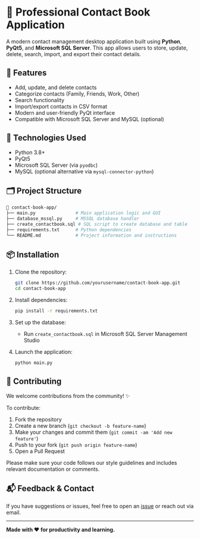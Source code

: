 # 📒 Professional Contact Book Application

A modern contact management desktop application built using **Python**, **PyQt5**, and **Microsoft SQL Server**. This app allows users to store, update, delete, search, import, and export their contact details.

## 🚀 Features

- Add, update, and delete contacts
- Categorize contacts (Family, Friends, Work, Other)
- Search functionality
- Import/export contacts in CSV format
- Modern and user-friendly PyQt interface
- Compatible with Microsoft SQL Server and MySQL (optional)

## 🧰 Technologies Used

- Python 3.8+
- PyQt5
- Microsoft SQL Server (via `pyodbc`)
- MySQL (optional alternative via `mysql-connector-python`)

## 🗂️ Project Structure

```bash
📁 contact-book-app/
├── main.py               # Main application logic and GUI
├── database_mssql.py     # MSSQL database handler
├── create_contactbook.sql # SQL script to create database and table
├── requirements.txt      # Python dependencies
└── README.md             # Project information and instructions
```

## 📦 Installation

1. Clone the repository:
   ```bash
   git clone https://github.com/yourusername/contact-book-app.git
   cd contact-book-app
   ```

2. Install dependencies:
   ```bash
   pip install -r requirements.txt
   ```

3. Set up the database:
   - Run `create_contactbook.sql` in Microsoft SQL Server Management Studio

4. Launch the application:
   ```bash
   python main.py
   ```

## 🤝 Contributing

We welcome contributions from the community! ✨

To contribute:
1. Fork the repository
2. Create a new branch (`git checkout -b feature-name`)
3. Make your changes and commit them (`git commit -am 'Add new feature'`)
4. Push to your fork (`git push origin feature-name`)
5. Open a Pull Request

Please make sure your code follows our style guidelines and includes relevant documentation or comments.

## 📬 Feedback & Contact

If you have suggestions or issues, feel free to open an [issue](https://github.com/yourusername/contact-book-app/issues) or reach out via email.

---

**Made with ❤️ for productivity and learning.**
